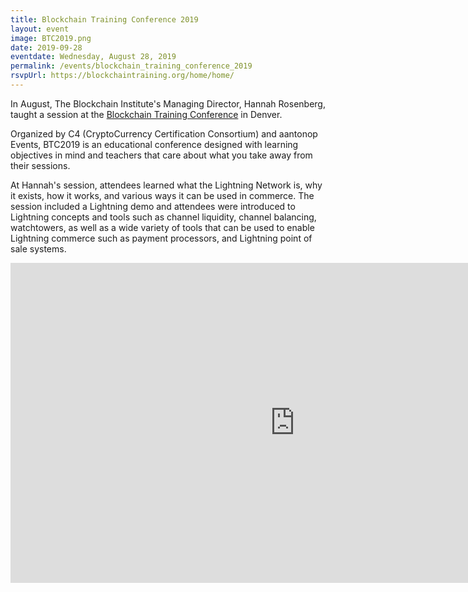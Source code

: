 ```yaml
---
title: Blockchain Training Conference 2019
layout: event
image: BTC2019.png
date: 2019-09-28
eventdate: Wednesday, August 28, 2019
permalink: /events/blockchain_training_conference_2019
rsvpUrl: https://blockchaintraining.org/home/home/
---
```


In August, The Blockchain Institute's Managing Director, Hannah Rosenberg, taught a session at the <a href="https://blockchaintraining.org/home/home/" target="_blank" rel="noopener">Blockchain Training Conference</a> in Denver.

Organized by C4 (CryptoCurrency Certification Consortium) and aantonop Events, BTC2019 is an educational conference designed with learning objectives in mind and teachers that care about what you take away from their sessions.

At Hannah's session, attendees learned what the Lightning Network is, why it exists, how it works, and various ways it can be used in commerce. The session included a Lightning demo and attendees were introduced to Lightning concepts and tools such as channel liquidity, channel balancing, watchtowers, as well as a wide variety of tools that can be used to enable Lightning commerce such as payment processors, and Lightning point of sale systems.

<iframe width="910" height="512" src="https://www.youtube.com/embed/dZBiod8fe1M" frameborder="0" allow="accelerometer; autoplay; encrypted-media; gyroscope; picture-in-picture" allowfullscreen></iframe>
